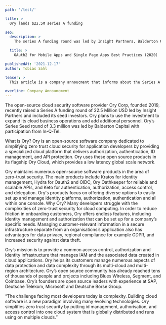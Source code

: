 ```yaml
---
path: '/test/'

title: >
  Ory lands $22.5M series A funding 

seo:
  description: >
    The series A funding round was led by Insight Partners, Balderton Capital, and In-Q-Tel. Ory has now raised a total of $25 million in funding.

  title: >
    OAuth2 for Mobile Apps and Single Page Apps Best Practices (2020)

publishedAt: '2021-12-17'
author: Tobias Sahl

teaser: >
  This article is a company annoucment that informs about the Series A investment.

overline: Company Announcment
---
```


The open-source cloud security software provider Ory Corp, founded 2019, recently raised a
Series A funding round of 22.5 Million USD led by Insight Partners and included its seed
investors. Ory plans to use the investment to expand its cloud business operations and add
additional personnel. Ory’s Series Seed round of 3.3 million was led by Balderton Capital
with participation from In-Q-Tel.

What is Ory? Ory is an open-source software company dedicated to simplifying zero trust
cloud security for application developers by providing a specialized cloud platform that
delivers authorization, authentication, ID management, and API protection. Ory uses these
open source products in its flagship Ory Cloud, which provides a low latency global scale
network.

Ory maintains numerous open-source software products in the area of zero-trust security. The
main products include Kratos for identity management, Hydra for Oauth2 and OIDC, Ory
Oathkeeper for reliable and scalable APIs, and Keto for authentication, authorization, access
control, and delegation. Ory's products focus on offering diverse options to easily set up and
manage identity platforms, authorization, authentication and all within one console.
Why Ory? Many developers struggle with the complexities of zero-trust security for cloud
computing. In order to reduce friction in onboarding customers, Ory offers endless features,
including identity management and authorization that can be set up for a company’s specific
needs. Managing customer-relevant information in a secure infrastructure separate from an
organisations’s application also has advantages for data privacy, regional compliance for
example GDPR, and increased security against data theft.

Ory’s mission is to provide a common access control, authorization and identity
infrastructure that manages IAM and the associated data created in cloud applications. Ory
helps its customers manage numerous aspects of data protection and data complexity through
its multi-cloud and multi-region architecture. Ory’s open source community has already
reached tens of thousands of people and projects including Blues Wireless, Segment, and
Coinbase. Ory’s founders are open source leaders with experience at SAP, Deutsche
Telekom, Microsoft and Deutsche Börse Group.

“The challenge facing most developers today is complexity. Building cloud software is a new
paradigm involving many evolving technologies. Ory simplifies zero trust security by putting
id management, authorisation, and access control into one cloud system that is globally
distributed and runs using on multiple clouds.” 